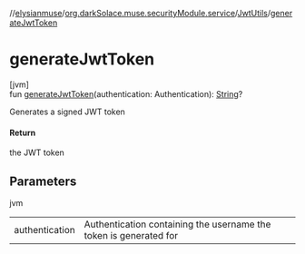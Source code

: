 //[elysianmuse](../../../index.md)/[org.darkSolace.muse.securityModule.service](../index.md)/[JwtUtils](index.md)/[generateJwtToken](generate-jwt-token.md)

# generateJwtToken

[jvm]\
fun [generateJwtToken](generate-jwt-token.md)(authentication: Authentication): [String](https://kotlinlang.org/api/latest/jvm/stdlib/kotlin/-string/index.html)?

Generates a signed JWT token

#### Return

the JWT token

## Parameters

jvm

| | |
|---|---|
| authentication | Authentication containing the username the token is generated for |

